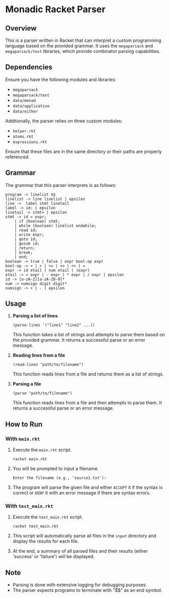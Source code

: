 # Monadic Racket Parser

## Overview
This is a parser written in Racket that can interpret a custom programming language based on the provided grammar. It uses the `megaparsack` and `megaparsack/text` libraries, which provide combinator parsing capabilities.

## Dependencies
Ensure you have the following modules and libraries:
- `megaparsack`
- `megaparsack/text`
- `data/monad`
- `data/applicative`
- `data/either`

Additionally, the parser relies on three custom modules:
- `helper.rkt`
- `atoms.rkt`
- `expressions.rkt`

Ensure that these files are in the same directory or their paths are properly referenced.

## Grammar
The grammar that this parser interprets is as follows:

```
program -> linelist $$ 
linelist -> line linelist | epsilon 
line ->  label stmt linetail 
label -> id: | epsilon 
linetail -> stmt+ | epsilon 
stmt -> id = expr; 
	| if (boolean) stmt; 
	| while (boolean) linelist endwhile;
	| read id; 
	| write expr; 
	| goto id; 
	| gosub id; 
	| return;
	| break;
	| end; 
boolean -> true | false | expr bool-op expr 
bool-op -> < | > | >= | <= | <> | =
expr -> id etail | num etail | (expr) 
etail -> + expr | - expr | * expr | / expr | epsilon
id -> [a-zA-Z][a-zA-Z0-9]*
num -> numsign digit digit*
numsign -> + | - | epsilon 
```

## Usage

1. **Parsing a list of lines**
   ```racket
   (parse-lines '("line1" "line2" ...))
   ```

   This function takes a list of strings and attempts to parse them based on the provided grammar. It returns a successful parse or an error message.

2. **Reading lines from a file**
   ```racket
   (read-lines "path/to/filename")
   ```

   This function reads lines from a file and returns them as a list of strings.

3. **Parsing a file**
   ```racket
   (parse "path/to/filename")
   ```

   This function reads lines from a file and then attempts to parse them. It returns a successful parse or an error message.

## How to Run

### With `main.rkt`

1. Execute the `main.rkt` script.
   ```racket
   racket main.rkt
   ```

2. You will be prompted to input a filename.
   ```
   Enter the filename (e.g., 'source1.txt'):
   ```

3. The program will parse the given file and either `ACCEPT` it if the syntax is correct or `DENY` it with an error message if there are syntax errors.

### With `test_main.rkt`

1. Execute the `test_main.rkt` script.
   ```racket
   racket test_main.rkt
   ```

2. This script will automatically parse all files in the `input` directory and display the results for each file.

3. At the end, a summary of all parsed files and their results (either 'success' or 'failure') will be displayed.

## Note

- Parsing is done with extensive logging for debugging purposes.
- The parser expects programs to terminate with "$$" as an end symbol.
